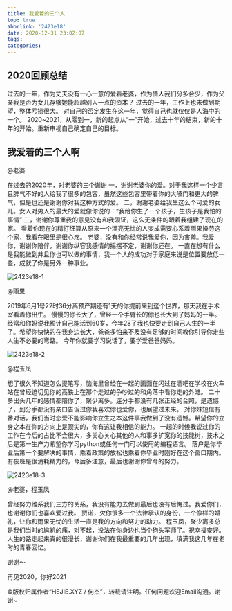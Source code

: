 ```yaml
---
title: 我爱着的三个人
top: true
abbrlink: '2423e18'
date: 2020-12-31 23:02:07
tags:
categories:
---
```


  

<!-- more -->

## 2020回顾总结

过去的一年，作为丈夫没有一心一意的爱着老婆，作为情人我们分多合少，作为父亲我是否为女儿存够她能超越别人一点的资本？
过去的一年，工作上也未做到期望，整体亏损很大。
对自己的否定发生在这一年，觉得自己也就仅仅是人海中的一个。
2020~2021，从零到一，新的起点从“一”开始，过去十年的结束，新的十年的开始。重新审视自己确定自己的目标。

## 我爱着的三个人啊

@老婆

在过去的2020年，对老婆的三个谢谢
一，谢谢老婆你的爱。对于我这样一个少言且脾气不好的人给我了很多的包容，虽然这些包容里带着你的大嗓门和更大的脾气，但是也还是谢谢你对我这种方式的爱。
二，谢谢老婆给我生这么个可爱的女儿。女人对男人的最大的爱就像你说的：“我给你生了一个孩子，生孩子是我怕的事情”
三，谢谢你尊重我的意见没有和我领证，这么无条件的跟着我组建了现在的家。
看着你现在的精打细算从原来一个漂亮无忧的人变成需要心系着雨果操劳这个家，我看在眼里是很心疼。
老婆，没有和你经常说我爱你，因为害羞。我爱你，谢谢你陪伴，谢谢你纵容我感情的摇摆不定，谢谢你还在。
一直在想有什么是我能做到并且你也可以做的事情，我一个人的成功对于家庭来说是位置要放低一些，成就了你是另外一种事业。

![2423e18-1](https://jie-1253976134.cos.ap-shanghai.myqcloud.com/tuchuang/2423e18-1.png)

@雨果

2019年6月1号22时36分离预产期还有1天的你提前来到这个世界，那天我在手术室看着你出生。
慢慢的你长大了，曾经一个手臂长的你也长大到了妈妈的一半。
经常和你妈说我预计自己能活到60岁，今年28了我也快要走到自己人生的一半了。希望你快快的在我身边长大，爸爸多怕来不及没有足够的时间教你引导你走些人生不必要的弯路。
今年你就要学习说话了，要学爱爸爸妈妈。

![2423e18-2](https://jie-1253976134.cos.ap-shanghai.myqcloud.com/tuchuang/2423e18-2.png)

@程玉凤

想了很久不知道怎么提笔写，脑海里曾经在一起的画面在闪过在酒吧在学校在火车站在曾经迫切见你的高铁上在那个走过的争吵过的和角落中看你走的外滩。
二十多出头几年的感情都陪你了，聚少离多。连分手都没有几张正经的合照，是遗憾了，到分手都没有亲口告诉过你我喜欢你也爱你，也展望过未来。
对你妹短信有番对话，我们当时恋爱不能影响你立生之本这件事我做到了没有遗憾。希望你的立身之本在你的方向上是顶尖的，你有这让我相信的能力。
一起的时候我说过你的工作在今后的占比不会很大，多关心关心其他的人和事多扩宽你的技能树，技术之后是第一生产力希望你学习python或任何一门可以使用的编程语言。
落户是你毕业后第一个要解决的事情，乘着政策的放松也乘着你毕业时刚好在这个窗口期内。
有夜班是很消耗精力的，今后多注意，最后也谢谢你曾今的努力。

![2423e18-3](https://jie-1253976134.cos.ap-shanghai.myqcloud.com/tuchuang/2423e18-3.JPG)

@老婆，程玉凤

曾经努力维系我们三方的关系，我没有能力去做到最后也没有后悔过。我爱你们，也谢谢你们也喜欢爱过我。
贾诺，欠你很多一个法律承认的身份，一个像样的婚礼，让你和雨果无忧的生活一直是我的方向和努力的动力。
程玉凤，聚少离多总是我们当时的尴尬的痛，对不起，没法在你身边也当个狗头军师了。祝幸福安好。
人生的路走起来真的很漫长，谢谢你们在我最重要的几年出现，填满我这几年在老时的青春回忆。

谢谢～

再见2020，你好2021

©版权归属作者“HEJIE.XYZ / 何杰”，转载请注明。任何问题欢迎Email沟通。谢谢~
